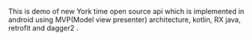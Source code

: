 This is demo of new York time open source api which is implemented in android using MVP(Model view presenter) architecture, kotlin, RX java, retrofit and dagger2  .

